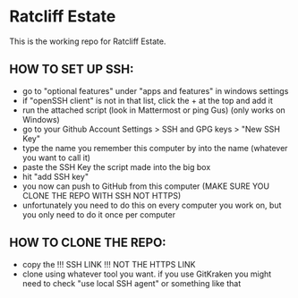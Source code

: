 # Ratcliff Estate

This is the working repo for Ratcliff Estate.

## HOW TO SET UP SSH:

- go to "optional features" under "apps and features" in windows settings
- if "openSSH client" is not in that list, click the + at the top and add it
- run the attached script (look in Mattermost or ping Gus) (only works on Windows)
- go to your Github Account Settings > SSH and GPG keys > "New SSH Key"
- type the name you remember this computer by into the name (whatever you want to call it)
- paste the SSH Key the script made into the big box
- hit "add SSH key"
- you now can push to GitHub from this computer (MAKE SURE YOU CLONE THE REPO WITH SSH NOT HTTPS)
- unfortunately you need to do this on every computer you work on, but you only need to do it once per computer

## HOW TO CLONE THE REPO:

- copy the !!! SSH LINK !!! NOT THE HTTPS LINK
- clone using whatever tool you want. if you use GitKraken you might need to check "use local SSH agent" or something like that
